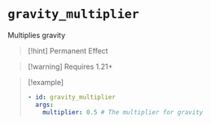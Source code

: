 # `gravity_multiplier`

Multiplies gravity

> [!hint] Permanent Effect

> [!warning] Requires 1.21+

> [!example]
> ```yaml
> - id: gravity_multiplier
>   args:
>     multiplier: 0.5 # The multiplier for gravity
> ```
